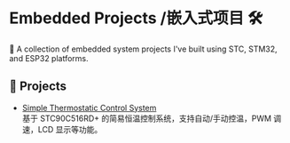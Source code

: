 # Embedded Projects /嵌入式项目 🛠️

📁 A collection of embedded system projects I've built using STC, STM32, and ESP32 platforms.

## 📂 Projects

- [Simple Thermostatic Control System](./Simple_thermostatic_control_system)  
  基于 STC90C516RD+ 的简易恒温控制系统，支持自动/手动控温，PWM 调速，LCD 显示等功能。
